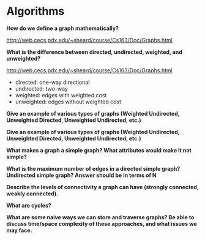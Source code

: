 # Algorithms

**How do we define a graph mathematically?**

http://web.cecs.pdx.edu/~sheard/course/Cs163/Doc/Graphs.html

**What is the difference between directed, undirected, weighted, and unweighted?**

http://web.cecs.pdx.edu/~sheard/course/Cs163/Doc/Graphs.html

* directed: one-way directional
* undirected: two-way
* weighted: edges with weighted cost
* unweighted: edges without weighted cost

**Give an example of various types of graphs (Weighted Undirected, Unweighted Directed, Unweighted Undirected, etc.)**



**Give an example of various types of graphs (Weighted Undirected, Unweighted Directed, Unweighted Undirected, etc.)**

**What makes a graph a simple graph? What attributes would make it not simple?**

**What is the maximum number of edges in a directed simple graph? Undirected simple graph? Answer should be in terms of N**

**Describe the levels of connectivity a graph can have (strongly connected, weakly connected).**

**What are cycles?**

**What are some naive ways we can store and traverse graphs? Be able to discuss time/space complexity of these approaches, and what issues we may face.**